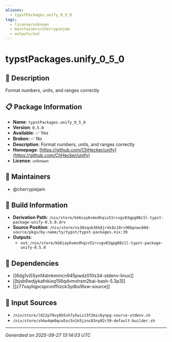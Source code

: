 ```yaml
---
aliases:
  - typstPackages.unify_0_5_0
tags:
  - license/unknown
  - maintainers/cherrypiejam
  - outputs/out
---
```


# typstPackages.unify_0_5_0

## 📝 Description

Format numbers, units, and ranges correctly

## 📋 Package Information

- **Name**: `typstPackages.unify_0_5_0`
- **Version**: `0.5.0`
- **Available**: ✅ Yes
- **Broken**: ✅ No
- **Description**: Format numbers, units, and ranges correctly
- **Homepage**: [https://github.com/ChHecker/unify](https://github.com/ChHecker/unify)
- **License**: `unknown`
## 👥 Maintainers

- @cherrypiejam


## 🔧 Build Information

- **Derivation Path**: `/nix/store/kb6iay6vmndhqiv51rcvgv03qpg08z1l-typst-package-unify-0.5.0.drv`
- **Source Position**: `/nix/store/ns30sqxb36k8jrds8z18rv96bpnwc60d-source/pkgs/by-name/ty/typst/typst-packages.nix:39`
- **Outputs**:
  - `out`:  `/nix/store/kb6iay6vmndhqiv51rcvgv03qpg08z1l-typst-package-unify-0.5.0`

## 🔗 Dependencies

- [[6dg1vi55ynf4dmkmmcn945pwdz010s34-stdenv-linux]]
- [[bjsb6wdjykafnkixq156qdvmxhsm2bai-bash-5.3p3]]
- [[z77xayllqpcspcvnffiizck3ydbs9lxw-source]]

## 📁 Input Sources

- `/nix/store/l622p70vy8k5sh7y5wizi5f2mic6ynpg-source-stdenv.sh`
- `/nix/store/shkw4qm9qcw5sc5n1k5jznc83ny02r39-default-builder.sh`

---
*Generated on 2025-09-27 13:14:03 UTC*
